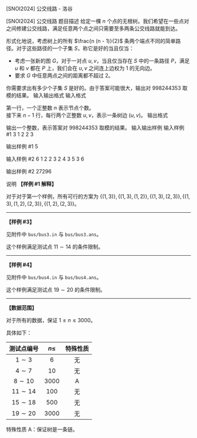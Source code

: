 



[SNOI2024] 公交线路 - 洛谷














[SNOI2024] 公交线路
题目描述
给定一棵 $n$ 个点的无根树。我们希望在一些点对之间修建公交线路，满足任意两个点之间只需要至多两条公交线路就能到达。

形式化地说，考虑树上的所有 $\frac{n (n - 1)}{2}$ 条两个端点不同的简单路径。对于这些路径的一个子集 $S$，称它是好的当且仅当：
- 考虑一张新的图 $G$，对于一对点 $u, v$，当且仅当存在 $S$ 中的一条路径 $P$，满足 $u$ 和 $v$ 都在 $P$ 上，我们会在 $u, v$ 之间连上边权为 $1$ 的无向边。
- 要求 $G$ 中任意两点之间的距离都不超过 $2$。

你需要求出有多少个子集 $S$ 是好的。由于答案可能很大，输出对 $998244353$ 取模的结果。
输入输出格式
输入格式

第一行，一个正整数 $n$ 表示节点个数。  
接下来 $n - 1$ 行，每行两个正整数 $u, v$，表示一条树边 $(u, v)$。
输出格式

输出一个整数，表示答案对 $998244353$ 取模的结果。
输入输出样例
输入样例 #1
3
1 2
2 3

输出样例 #1
5

输入样例 #2
6
1 2
2 3
2 4
3 5
3 6

输出样例 #2
27296

说明
**【样例 \#1 解释】**

对于对于第一个样例，所有可行的方案为 $\{(1, 3)\}, \{(1, 3), (1, 2)\}, \{(1, 3), (2, 3)\}, \{(1, 3), (1, 2), (2, 3)\}, \{(1, 2), (2, 3)\}$。

---

**【样例 \#3】**

见附件中 `bus/bus3.in` 与 `bus/bus3.ans`。

这个样例满足测试点 $11 \sim 14$ 的条件限制。

---

**【样例 \#4】**

见附件中 `bus/bus4.in` 与 `bus/bus4.ans`。

这个样例满足测试点 $19 \sim 20$ 的条件限制。

---

**【数据范围】**

对于所有的数据，保证 $1 \le n \le 3000$。

具体如下：

| 测试点编号 | $n \le$ | 特殊性质 |
|:-:|:-:|:-:|
| $1 \sim 3$ | $6$ | 无 |
| $4 \sim 7$ | $10$ | 无 |
| $8 \sim 10$ | $3000$ | A |
| $11 \sim 14$ | $100$ | 无 |
| $15 \sim 18$ | $500$ | 无 |
| $19 \sim 20$ | $3000$ | 无 |

特殊性质 A：保证树是一条链。







